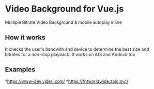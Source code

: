 # Video Background for Vue.js
Multiple Bitrate Video Background &amp; mobile autoplay inline

## How it works
It checks the user's bandwith and device to determine the best size and bitrates for a non-stop playback. It works on iOS and Android too

## Examples
*https://www-dev.videri.com/
*https://fntworldwide.zalo.nyc/
